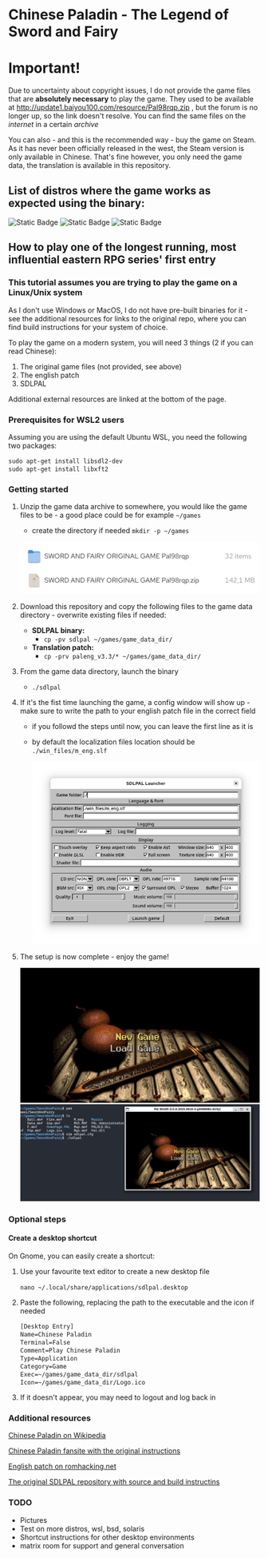 # Chinese Paladin - The Legend of Sword and Fairy

# Important!
Due to uncertainty about copyright issues, I do not provide the game files that are **absolutely necessary** to play the game. They used to be available at http://update1.baiyou100.com/resource/Pal98rqp.zip , but the forum is no longer up, so the link doesn't resolve. You can find the same files on the *internet* in a certain *archive*

You can also - and this is the recommended way - buy the game on Steam. As it has never been officially released in the west, the Steam version is only available in Chinese. That's fine however, you only need the game data, the translation is available in this repository.

## List of distros where the game works as expected using the binary:

![Static Badge](https://img.shields.io/badge/CentOS_Stream_10-purple) ![Static Badge](https://img.shields.io/badge/Debian%2013-blue)
 ![Static Badge](https://img.shields.io/badge/WSL-Ubuntu%2024.04-orange)

## How to play one of the longest running, most influential eastern RPG series' first entry 
### This tutorial assumes you are trying to play the game on a Linux/Unix system
As I don't use Windows or MacOS, I do not have pre-built binaries for it - see the additional resources for links to the original repo, where you can find build instructions for your system of choice.

To play the game on a modern system, you will need 3 things (2 if you can read Chinese):
1. The original game files (not provided, see above)
2. The english patch
3. SDLPAL

Additional external resources are linked at the bottom of the page.

### Prerequisites for WSL2 users
Assuming you are using the default Ubuntu WSL, you need the following two packages:
   ```
   sudo apt-get install libsdl2-dev
   sudo apt-get install libxft2
   ```

### Getting started
1. Unzip the game data archive to somewhere, you would like the game files to be - a good place could be for example `~/games`
   - create the directory if needed `mkdir -p ~/games`
     
   ![Screenshot showing the archive and the unzipped directory](https://github.com/fengbainuo/XianJianSDL/blob/main/sdlpal_screenshots/Screenshot%20From%202025-08-18%2016-34-16.png)
2. Download this repository and copy the following files to the game data directory - overwrite existing files if needed:
   - **SDLPAL binary:**
      - `cp -pv sdlpal ~/games/game_data_dir/`
   - **Translation patch:**
      - `cp -prv paleng_v3.3/* ~/games/game_data_dir/`
5. From the game data directory, launch the binary
   - `./sdlpal`
6. If it's the fist time launching the game, a config window will show up - make sure to write the path to your english patch file in the correct field
   - if you followd the steps until now, you can leave the first line as it is
   - by default the localization files location should be `./win_files/m_eng.slf`

     ![Screenshot showing the config menu](https://github.com/fengbainuo/XianJianSDL/blob/main/sdlpal_screenshots/Screenshot%20From%202025-08-18%2016-35-48.png)
7. The setup is now complete - enjoy the game!

   ![Screenshot showing the main menu of the game](https://github.com/fengbainuo/XianJianSDL/blob/main/sdlpal_screenshots/Screenshot%20From%202025-08-18%2016-36-52.png)
   ![Screenshot of the game running under WSL](https://github.com/fengbainuo/XianJianSDL/blob/main/sdlpal_screenshots/Screenshot%20From%202025-08-18%2018-29-09.png)
### Optional steps
#### Create a desktop shortcut
On Gnome, you can easily create a shortcut:
1. Use your favourite text editor to create a new desktop file
 
     `nano ~/.local/share/applications/sdlpal.desktop`
2. Paste the following, replacing the path to the executable and the icon if needed
     ```
     [Desktop Entry]
     Name=Chinese Paladin
     Terminal=False
     Comment=Play Chinese Paladin
     Type=Application
     Category=Game
     Exec=~/games/game_data_dir/sdlpal
     Icon=~/games/game_data_dir/Logo.ico
     ```
3. If it doesn't appear, you may need to logout and log back in

### Additional resources
[Chinese Paladin on Wikipedia](https://en.wikipedia.org/wiki/The_Legend_of_Sword_and_Fairy)

[Chinese Paladin fansite with the original instructions](https://chinesepaladin.org/download-play-the-legend-of-sword-and-fairychinese-paladin-game-in-english/)

[English patch on romhacking.net](https://www.romhacking.net/translations/2441/)

[The original SDLPAL repository with source and build instructins](https://github.com/sdlpal/sdlpal)

### TODO

- Pictures
- Test on more distros, wsl, bsd, solaris
- Shortcut instructions for other desktop environments
- matrix room for support and general conversation
